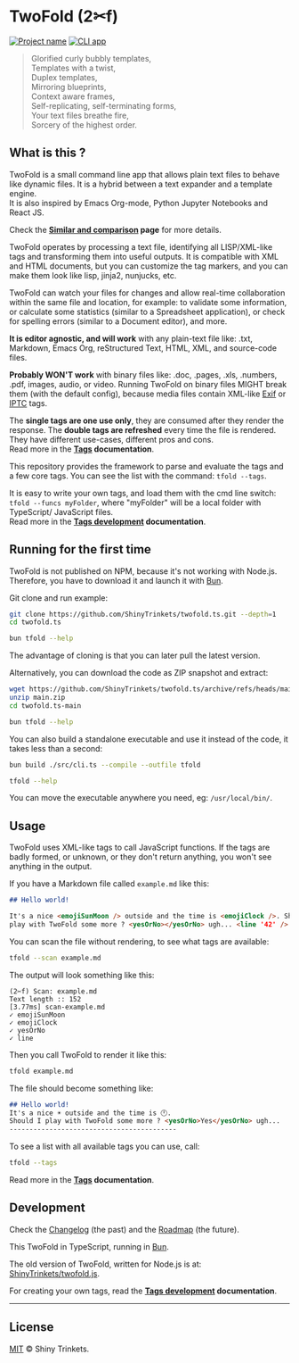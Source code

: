 # TwoFold (2✂︎f)

[![Project name][project-img]][project-url] [![CLI app][cli-img]](#)

<!-- deno-fmt-ignore-start -->

> Glorified curly bubbly templates,<br/>
> Templates with a twist,<br/>
> Duplex templates,<br/>
> Mirroring blueprints,<br/>
> Context aware frames,<br/>
> Self-replicating, self-terminating forms,<br/>
> Your text files breathe fire,<br/>
> Sorcery of the highest order.

<!-- deno-fmt-ignore-end -->

## What is this ?

TwoFold is a small command line app that allows plain text files to behave like dynamic files. It is
a hybrid between a text expander and a template engine.<br/> It is also inspired by Emacs Org-mode,
Python Jupyter Notebooks and React JS.

Check the **[Similar and comparison](/docs/similar.md) page** for more details.

TwoFold operates by processing a text file, identifying all LISP/XML-like tags and transforming them
into useful outputs. It is compatible with XML and HTML documents, but you can customize the tag
markers, and you can make them look like lisp, jinja2, nunjucks, etc.

TwoFold can watch your files for changes and allow real-time collaboration within the same file and
location, for example: to validate some information, or calculate some statistics (similar to a
Spreadsheet application), or check for spelling errors (similar to a Document editor), and more.

**It is editor agnostic, and will work** with any plain-text file like: .txt, Markdown, Emacs Org,
reStructured Text, HTML, XML, and source-code files.

**Probably WON'T work** with binary files like: .doc, .pages, .xls, .numbers, .pdf, images, audio,
or video. Running TwoFold on binary files MIGHT break them (with the default config), because media
files contain XML-like [Exif](https://en.wikipedia.org/wiki/Exif) or
[IPTC](https://en.wikipedia.org/wiki/IPTC_Information_Interchange_Model) tags.

The **single tags are one use only**, they are consumed after they render the response. The **double
tags are refreshed** every time the file is rendered. They have different use-cases, different pros
and cons.<br/> Read more in the **[Tags](/docs/readme.md) documentation**.

This repository provides the framework to parse and evaluate the tags and a few core tags. You can
see the list with the command: `tfold --tags`.

It is easy to write your own tags, and load them with the cmd line switch: `tfold --funcs myFolder`,
where "myFolder" will be a local folder with TypeScript/ JavaScript files.<br/> Read more in the
**[Tags development](/docs/dev-tags.md) documentation**.

## Running for the first time

TwoFold is not published on NPM, because it's not working with Node.js. Therefore, you have to
download it and launch it with [Bun](https://bun.sh).

Git clone and run example:

```sh
git clone https://github.com/ShinyTrinkets/twofold.ts.git --depth=1
cd twofold.ts

bun tfold --help
```

The advantage of cloning is that you can later pull the latest version.

Alternatively, you can download the code as ZIP snapshot and extract:

```sh
wget https://github.com/ShinyTrinkets/twofold.ts/archive/refs/heads/main.zip
unzip main.zip
cd twofold.ts-main

bun tfold --help
```

You can also build a standalone executable and use it instead of the code, it takes less than a
second:

```sh
bun build ./src/cli.ts --compile --outfile tfold

tfold --help
```

You can move the executable anywhere you need, eg: `/usr/local/bin/`.

## Usage

TwoFold uses XML-like tags to call JavaScript functions. If the tags are badly formed, or unknown,
or they don't return anything, you won't see anything in the output.

If you have a Markdown file called `example.md` like this:

<ignore>

<!-- deno-fmt-ignore-start -->

```md
## Hello world!

It's a nice <emojiSunMoon /> outside and the time is <emojiClock />. Should I
play with TwoFold some more ? <yesOrNo></yesOrNo> ugh... <line '42' />
```

<!-- deno-fmt-ignore-end -->

You can scan the file without rendering, to see what tags are available:

```sh
tfold --scan example.md
```

The output will look something like this:

```
(2✂︎f) Scan: example.md
Text length :: 152
[3.77ms] scan-example.md
✓ emojiSunMoon
✓ emojiClock
✓ yesOrNo
✓ line
```

Then you call TwoFold to render it like this:

```sh
tfold example.md
```

The file should become something like:

<!-- deno-fmt-ignore-start -->

```md
## Hello world!
It's a nice ☀️ outside and the time is 🕛.
Should I play with TwoFold some more ? <yesOrNo>Yes</yesOrNo> ugh...
------------------------------------------
```

<!-- deno-fmt-ignore-end -->

</ignore>

To see a list with all available tags you can use, call:

```sh
tfold --tags
```

Read more in the **[Tags](/docs/readme.md) documentation**.

## Development

Check the [Changelog](/docs/CHANGELOG.md) (the past) and the [Roadmap](/docs/ROADMAP.md) (the
future).

This TwoFold in TypeScript, running in [Bun](https://bun.sh).

The old version of TwoFold, written for Node.js is at:
[ShinyTrinkets/twofold.js](https://github.com/ShinyTrinkets/twofold.js).

For creating your own tags, read the **[Tags development](/docs/dev-tags.md) documentation**.

---

## License

[MIT](LICENSE) © Shiny Trinkets.

[cli-img]: https://badgen.net/static/❯_/CLI/101016
[project-img]: https://badgen.net/static/%E2%AD%90/Trinkets/4B0082
[project-url]: https://github.com/ShinyTrinkets
